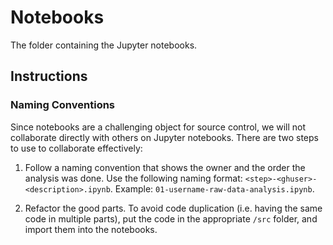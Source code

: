 # Notebooks

The folder containing the Jupyter notebooks.

## Instructions

### Naming Conventions

Since notebooks are a challenging object for source control, we will not collaborate directly with others on Jupyter notebooks. There are two steps to use to collaborate effectively:

1. Follow a naming convention that shows the owner and the order the analysis was done. Use the following naming format: `<step>-<ghuser>-<description>.ipynb`. Example: `01-username-raw-data-analysis.ipynb`.

2. Refactor the good parts. To avoid code duplication (i.e. having the same code in multiple parts), put the code in the appropriate `/src` folder, and import them into the notebooks.
